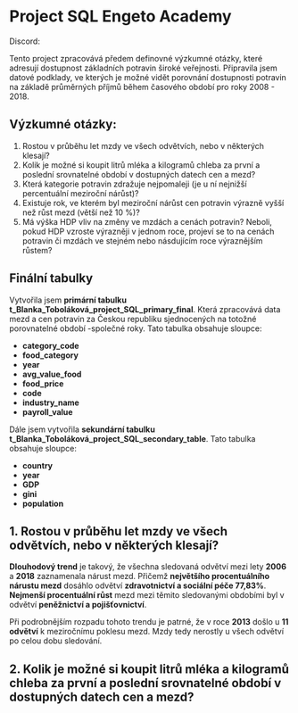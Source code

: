 #  Project SQL Engeto Academy

Discord:

Tento project zpracovává předem definovné výzkumné otázky, které adresují dostupnost základních potravin široké veřejnosti.
Připravila jsem datové podklady, ve kterých je možné vidět porovnání dostupnosti potravin na základě průměrných příjmů
během časového období pro roky 2008 - 2018.

## Výzkumné otázky:
1. Rostou v průběhu let mzdy ve všech odvětvích, nebo v některých klesají?
2. Kolik je možné si koupit litrů mléka a kilogramů chleba za první a poslední srovnatelné období v dostupných datech cen a 
   mezd?
3. Která kategorie potravin zdražuje nejpomaleji (je u ní nejnižší percentuální meziroční nárůst)?
4. Existuje rok, ve kterém byl meziroční nárůst cen potravin výrazně vyšší než růst mezd (větší než 10 %)?
5. Má výška HDP vliv na změny ve mzdách a cenách potravin? Neboli, pokud HDP vzroste výrazněji v jednom roce, projeví se to na 
   cenách potravin či mzdách ve stejném nebo násdujícím roce výraznějším růstem?

## Finální tabulky
   Vytvořila jsem **primární tabulku t_Blanka_Toboláková_project_SQL_primary_final**. Která zpracovává data mezd a cen potravin za 
Českou republiku sjednocených na totožné porovnatelné období -společné roky. 
Tato tabulka obsahuje sloupce:
  + **category_code**
  + **food_category**
  + **year**
  + **avg_value_food**
  + **food_price**
  + **code**
  + **industry_name**
  + **payroll_value**

 Dále jsem vytvořila **sekundární tabulku t_Blanka_Toboláková_project_SQL_secondary_table**.
 Tato tabulka obsahuje sloupce:
   + **country**
   + **year**
   + **GDP**
   + **gini**
   + **population**

## 1. Rostou v průběhu let mzdy ve všech odvětvích, nebo v některých klesají?

   **Dlouhodový trend** je takový, že všechna sledovaná odvětví mezi lety **2006** a **2018** zaznamenala nárust mezd. Přičemž **největšího procentuálního nárustu mezd** dosáhlo odvětví **zdravotnictví a sociální péče 77,83%**. **Nejmenší procentuální růst** mezd mezi těmito sledovanými obdobími byl v odvětví **peněžnictví a pojišťovnictví**. 

Při podrobnějším rozpadu tohoto trendu je patrné, že v roce **2013** došlo u **11 odvětví** k meziročnímu poklesu mezd. Mzdy tedy nerostly u všech odvětví po celou dobu sledování. 

## 2. Kolik je možné si koupit litrů mléka a kilogramů chleba za první a poslední srovnatelné období v dostupných datech cen a mezd?


   





